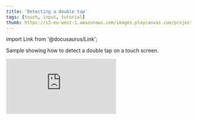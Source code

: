 ```yaml
---
title: 'Detecting a double tap'
tags: [touch, input, tutorial]
thumb: https://s3-eu-west-1.amazonaws.com/images.playcanvas.com/projects/12/436531/38B52B-image-75.jpg
---
```


import Link from '@docusaurus/Link';

Sample showing how to detect a double tap on a touch screen.

<div className="iframe-container">
    <iframe loading="lazy" src="https://playcanv.as/p/adm70VcR/" title="Detecting a double tap" webkitallowfullscreen="true" mozallowfullscreen="true" allow="autoplay" allowfullscreen="true" allowvr="" scrolling="no" frameborder="0" />
</div>

<Link to='https://playcanvas.com/project/436531/'>Open Project ↗</Link>
